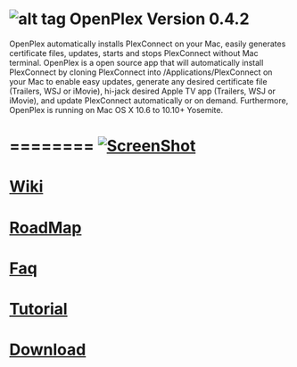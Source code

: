 ![alt tag](https://raw.githubusercontent.com/wahlmanj/OpenPlex/master/OpenPlexIcons/opicon_<64x64>.png)   OpenPlex Version 0.4.2
========

OpenPlex automatically installs PlexConnect on your Mac, easily generates certificate files, updates, starts and stops PlexConnect without Mac terminal. OpenPlex is a open source app that will automatically install PlexConnect by cloning PlexConnect into /Applications/PlexConnect on your Mac to enable easy updates, generate any desired certificate file (Trailers, WSJ or iMovie), hi-jack desired Apple TV app (Trailers, WSJ or iMovie), and update PlexConnect automatically or on demand. Furthermore, OpenPlex is running on Mac OS X 10.6 to 10.10+ Yosemite.

========
[![ScreenShot](https://raw.githubusercontent.com/wahlmanj/OpenPlex/master/OpenPlexIcons/VideoOpenPlex.png)](https://www.youtube.com/watch?v=djKFtmeDu8U)
=========
[Wiki](https://github.com/wahlmanj/OpenPlex/wiki)
=========
[RoadMap](https://github.com/wahlmanj/OpenPlex/wiki/Roadmap)
=========
[Faq](https://github.com/wahlmanj/OpenPlex/wiki/Faq)
=========
[Tutorial](https://miapple.me/plex-plexconnect-openplex-running-mac-os-x-10-10-yosemite-beta-8/)
=========
[Download](https://github.com/wahlmanj/OpenPlex/raw/master/installer/OpenPlex-installer.zip)
=========
